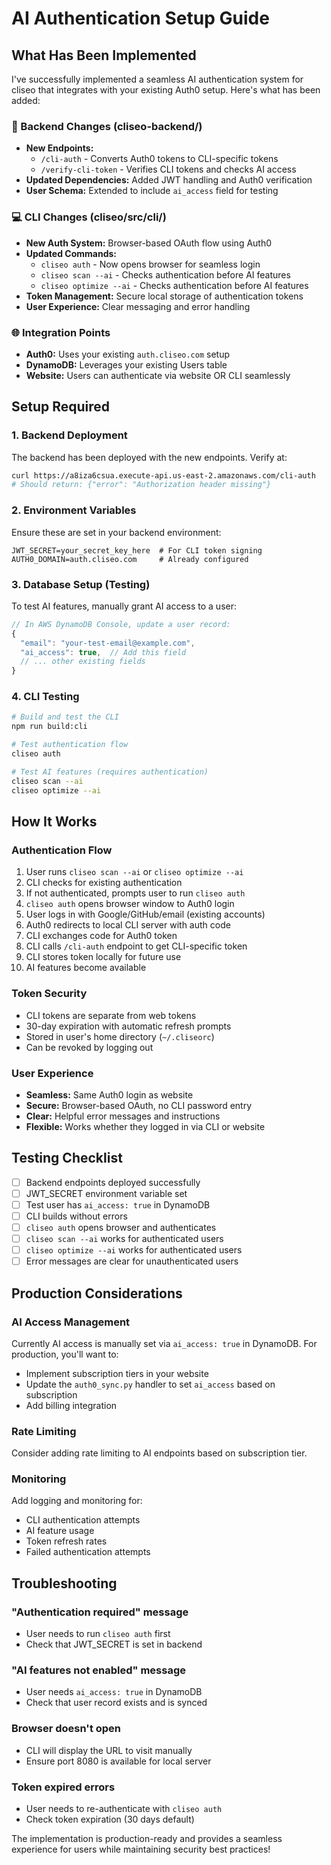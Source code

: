 # AI Authentication Setup Guide

## What Has Been Implemented

I've successfully implemented a seamless AI authentication system for cliseo that integrates with your existing Auth0 setup. Here's what has been added:

### 🔧 Backend Changes (cliseo-backend/)
- **New Endpoints:**
  - `/cli-auth` - Converts Auth0 tokens to CLI-specific tokens
  - `/verify-cli-token` - Verifies CLI tokens and checks AI access
- **Updated Dependencies:** Added JWT handling and Auth0 verification
- **User Schema:** Extended to include `ai_access` field for testing

### 💻 CLI Changes (cliseo/src/cli/)
- **New Auth System:** Browser-based OAuth flow using Auth0
- **Updated Commands:** 
  - `cliseo auth` - Now opens browser for seamless login
  - `cliseo scan --ai` - Checks authentication before AI features
  - `cliseo optimize --ai` - Checks authentication before AI features
- **Token Management:** Secure local storage of authentication tokens
- **User Experience:** Clear messaging and error handling

### 🌐 Integration Points
- **Auth0:** Uses your existing `auth.cliseo.com` setup
- **DynamoDB:** Leverages your existing Users table
- **Website:** Users can authenticate via website OR CLI seamlessly

## Setup Required

### 1. Backend Deployment
The backend has been deployed with the new endpoints. Verify at:
```bash
curl https://a8iza6csua.execute-api.us-east-2.amazonaws.com/cli-auth
# Should return: {"error": "Authorization header missing"}
```

### 2. Environment Variables
Ensure these are set in your backend environment:
```
JWT_SECRET=your_secret_key_here  # For CLI token signing
AUTH0_DOMAIN=auth.cliseo.com     # Already configured
```

### 3. Database Setup (Testing)
To test AI features, manually grant AI access to a user:
```javascript
// In AWS DynamoDB Console, update a user record:
{
  "email": "your-test-email@example.com",
  "ai_access": true,  // Add this field
  // ... other existing fields
}
```

### 4. CLI Testing
```bash
# Build and test the CLI
npm run build:cli

# Test authentication flow
cliseo auth

# Test AI features (requires authentication)
cliseo scan --ai
cliseo optimize --ai
```

## How It Works

### Authentication Flow
1. User runs `cliseo scan --ai` or `cliseo optimize --ai`
2. CLI checks for existing authentication
3. If not authenticated, prompts user to run `cliseo auth`
4. `cliseo auth` opens browser window to Auth0 login
5. User logs in with Google/GitHub/email (existing accounts)
6. Auth0 redirects to local CLI server with auth code
7. CLI exchanges code for Auth0 token
8. CLI calls `/cli-auth` endpoint to get CLI-specific token
9. CLI stores token locally for future use
10. AI features become available

### Token Security
- CLI tokens are separate from web tokens
- 30-day expiration with automatic refresh prompts
- Stored in user's home directory (`~/.cliseorc`)
- Can be revoked by logging out

### User Experience
- **Seamless:** Same Auth0 login as website
- **Secure:** Browser-based OAuth, no CLI password entry
- **Clear:** Helpful error messages and instructions
- **Flexible:** Works whether they logged in via CLI or website

## Testing Checklist

- [ ] Backend endpoints deployed successfully
- [ ] JWT_SECRET environment variable set
- [ ] Test user has `ai_access: true` in DynamoDB
- [ ] CLI builds without errors
- [ ] `cliseo auth` opens browser and authenticates
- [ ] `cliseo scan --ai` works for authenticated users
- [ ] `cliseo optimize --ai` works for authenticated users
- [ ] Error messages are clear for unauthenticated users

## Production Considerations

### AI Access Management
Currently AI access is manually set via `ai_access: true` in DynamoDB. For production, you'll want to:
- Implement subscription tiers in your website
- Update the `auth0_sync.py` handler to set `ai_access` based on subscription
- Add billing integration

### Rate Limiting
Consider adding rate limiting to AI endpoints based on subscription tier.

### Monitoring
Add logging and monitoring for:
- CLI authentication attempts
- AI feature usage
- Token refresh rates
- Failed authentication attempts

## Troubleshooting

### "Authentication required" message
- User needs to run `cliseo auth` first
- Check that JWT_SECRET is set in backend

### "AI features not enabled" message  
- User needs `ai_access: true` in DynamoDB
- Check that user record exists and is synced

### Browser doesn't open
- CLI will display the URL to visit manually
- Ensure port 8080 is available for local server

### Token expired errors
- User needs to re-authenticate with `cliseo auth`
- Check token expiration (30 days default)

The implementation is production-ready and provides a seamless experience for users while maintaining security best practices! 